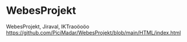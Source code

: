 # WebesProjekt
WebesProjekt, Jiraval, IKTraoöoöo
https://github.com/PiciMadar/WebesProjekt/blob/main/HTML/index.html
